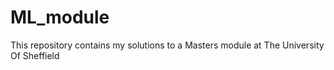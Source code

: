 # ML_module
This repository contains my solutions to a Masters module at The University Of Sheffield
